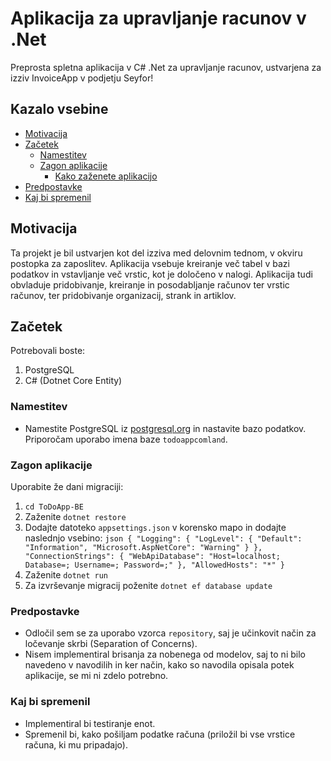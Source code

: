 # Aplikacija za upravljanje racunov v .Net

Preprosta spletna aplikacija v C# .Net za upravljanje racunov, ustvarjena za izziv InvoiceApp v podjetju Seyfor!

## Kazalo vsebine
- [Motivacija](#motivacija)
- [Začetek](#začetek)
  - [Namestitev](#namestitev)
  - [Zagon aplikacije](#zagon-aplikacije)
    - [Kako zaženete aplikacijo](#kako-zazenete-aplikacijo)
- [Predpostavke](#predpostavke)
- [Kaj bi spremenil](#kaj-bi-spremenil)

## Motivacija

Ta projekt je bil ustvarjen kot del izziva med delovnim tednom, v okviru postopka za zaposlitev. Aplikacija vsebuje kreiranje več tabel v bazi podatkov in vstavljanje več vrstic, kot je določeno v nalogi. Aplikacija tudi obvladuje pridobivanje, kreiranje in posodabljanje računov ter vrstic računov, ter pridobivanje organizacij, strank in artiklov.

## Začetek
Potrebovali boste:
1. PostgreSQL
2. C# (Dotnet Core Entity)

### Namestitev
- Namestite PostgreSQL iz [postgresql.org](https://www.postgresql.org/download/) in nastavite bazo podatkov. Priporočam uporabo imena baze `todoappcomland`.

### Zagon aplikacije
Uporabite že dani migraciji:
1. `cd ToDoApp-BE`
2. Zaženite `dotnet restore`
3. Dodajte datoteko `appsettings.json` v korensko mapo in dodajte naslednjo vsebino:
   `json
   {
       "Logging": {
           "LogLevel": {
               "Default": "Information",
               "Microsoft.AspNetCore": "Warning"
           }
       },
       "ConnectionStrings": {
           "WebApiDatabase": "Host=localhost; Database=; Username=; Password=;"
       },
       "AllowedHosts": "*"
   }`
4. Zaženite `dotnet run`
5. Za izvrševanje migracij poženite `dotnet ef database update`

### Predpostavke
- Odločil sem se za uporabo vzorca `repository`, saj je učinkovit način za ločevanje skrbi (Separation of Concerns).
- Nisem implementiral brisanja za nobenega od modelov, saj to ni bilo navedeno v navodilih in ker način, kako so navodila opisala potek aplikacije, se mi ni zdelo potrebno.

### Kaj bi spremenil
- Implementiral bi testiranje enot.
- Spremenil bi, kako pošiljam podatke računa (priložil bi vse vrstice računa, ki mu pripadajo).
